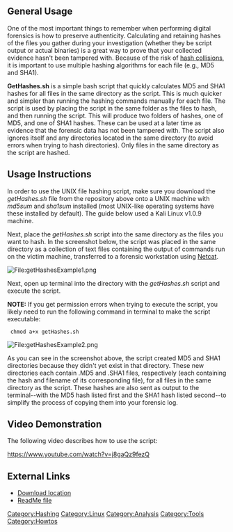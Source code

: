 ## General Usage

One of the most important things to remember when performing digital
forensics is how to preserve authenticity. Calculating and retaining
hashes of the files you gather during your investigation (whether they
be script output or actual binaries) is a great way to prove that your
collected evidence hasn't been tampered with. Because of the risk of
[hash
collisions](http://en.wikipedia.org/wiki/Collision_%28computer_science%29),
it is important to use multiple hashing algorithms for each file (e.g.,
MD5 and SHA1).

**GetHashes.sh** is a simple bash script that quickly calculates MD5 and
SHA1 hashes for all files in the same directory as the script. This is
much quicker and simpler than running the hashing commands manually for
each file. The script is used by placing the script in the same folder
as the files to hash, and then running the script. This will produce two
folders of hashes, one of MD5, and one of SHA1 hashes. These can be used
at a later time as evidence that the forensic data has not been tampered
with. The script also ignores itself and any directories located in the
same directory (to avoid errors when trying to hash directories). Only
files in the same directory as the script are hashed.

## Usage Instructions

In order to use the UNIX file hashing script, make sure you download the
*getHashes.sh* file from the repository above onto a UNIX machine with
*md5sum* and *sha1sum* installed (most UNIX-like operating systems have
these installed by default). The guide below used a Kali Linux v1.0.9
machine.

Next, place the *getHashes.sh* script into the same directory as the
files you want to hash. In the screenshot below, the script was placed
in the same directory as a collection of text files containing the
output of commands run on the victim machine, transferred to a forensic
workstation using [Netcat](Netcat "wikilink").

![<File:getHashesExample1.png>](getHashesExample1.png "File:getHashesExample1.png")

Next, open up terminal into the directory with the *getHashes.sh* script
and execute the script.

**NOTE:** If you get permission errors when trying to execute the
script, you likely need to run the following command in terminal to make
the script executable:

` chmod a+x getHashes.sh`

![<File:getHashesExample2.png>](getHashesExample2.png "File:getHashesExample2.png")

As you can see in the screenshot above, the script created MD5 and SHA1
directories because they didn't yet exist in that directory. These new
directories each contain .MD5 and .SHA1 files, respectively (each
containing the hash and filename of its corresponding file), for all
files in the same directory as the script. These hashes are also sent as
output to the terminal--with the MD5 hash listed first and the SHA1 hash
listed second--to simplify the process of copying them into your
forensic log.

## Video Demonstration

The following video describes how to use the script:

<https://www.youtube.com/watch?v=j8gaQz9fezQ>

## External Links

- [Download
  location](https://bitbucket.org/stewdebaker/unix-hashing-script)
- [ReadMe
  file](http://technicallysane.blogspot.com/p/unix-file-hashing-script.html)

[Category:Hashing](Category:Hashing "wikilink")
[Category:Linux](Category:Linux "wikilink")
[Category:Analysis](Category:Analysis "wikilink")
[Category:Tools](Category:Tools "wikilink")
[Category:Howtos](Category:Howtos "wikilink")